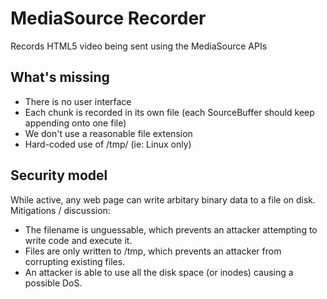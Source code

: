 MediaSource Recorder
====================

Records HTML5 video being sent using the MediaSource APIs


What's missing
--------------

- There is no user interface
- Each chunk is recorded in its own file (each SourceBuffer should keep appending onto one file)
- We don't use a reasonable file extension
- Hard-coded use of /tmp/ (ie: Linux only)



Security model
--------------

While active, any web page can write arbitary binary data to a file on disk. Mitigations / discussion:

- The filename is unguessable, which prevents an attacker attempting to write code and execute it.
- Files are only written to /tmp, which prevents an attacker from corrupting existing files.
- An attacker is able to use all the disk space (or inodes) causing a possible DoS.
